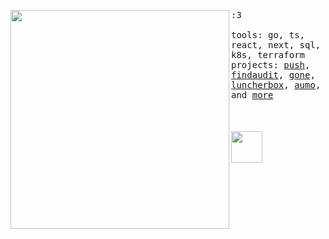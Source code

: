 <p float="left">
 <img src="https://github.com/fr3fou/fr3fou/assets/1344906/2896e138-3d60-4ec9-a735-fe169704be69" width="350" align="left">
  <p float="left">
    <samp>
      :3 
      <br>
      <br>
      tools: go, ts, react, next, sql, k8s, terraform
      <br>
      projects: <a href="https://pushmarketplace.com">push</a>, <a href="https://findaudit.xyz/">findaudit</a>, <a href="https://github.com/fr3fou/gone">gone</a>, <a href="https://luncherbox.deliprods.com/">luncherbox</a>, <a href="https://github.com/DeliriumProducts/aumo">aumo</a>, and <a href="https://simo.sh/projects">more</a>
      <br>
      <br>
      <b>
    </samp>
    <br>
    <br>
    <img src="https://hits.sh/github.com/fr3fou.svg?label=%20&color=555555&logo=data%3Aimage%2Fpng%3Bbase64%2CiVBORw0KGgoAAAANSUhEUgAAABgAAAAYCAYAAADgdz34AAAAAXNSR0IArs4c6QAAATdJREFUSEu1Ve2NwyAMNYriKFukm7SbtJu0k1w3uW7SbhHJUURlhJGPS8HocvwNeR%2F48XDwz8u14hPRFwAcEfFg%2BbeJgIi%2BGZyBEdH0r2kTA0bl56j6gYin3Rwsy3L03rN6WXdEvOxCkIHfAYBd7EMwz%2FPUdd2TlXrvr865KRJcEJHJqqs4AzXUcOZqDn8nUOAviSQRsZtpXdfDOI6vqnwA2HSgE%2BOcO%2FV9%2F4hJ8hZQAEiifhHooWrwjaiWuFKMfxCUwGvKP7lOBHlihmG41UDle0lYItA1UAFO58v7aq41AZeYVEGRQ3rI4trcRUppGmB%2BT7ZUmQmIiN2xy1ATW%2FdkN4IIFI4zj3JO0uJAZiSFVwUPAqxRzN4DE3grQeghaVbrPWlxID1kfs1aHTQ99nL0ZgfWWeX73rIoxBnUYMQfAAAAAElFTkSuQmCC" width="50px"/>
  </p>
</p>
